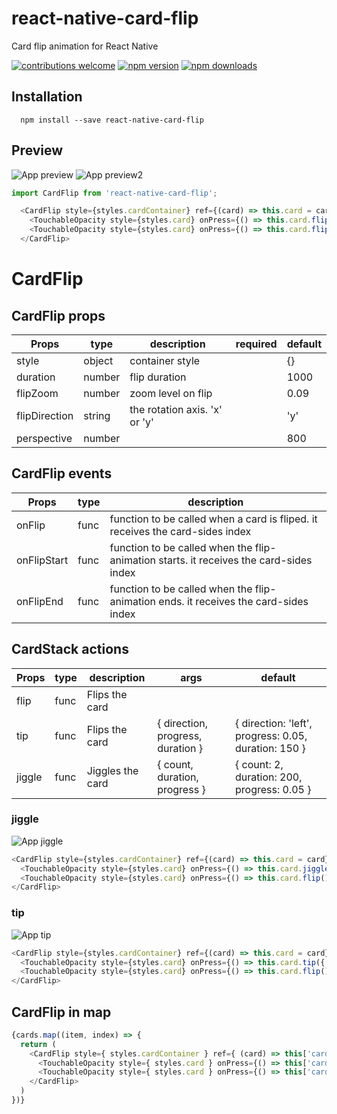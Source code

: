 # react-native-card-flip
Card flip animation for React Native

[![contributions welcome](https://img.shields.io/badge/contributions-welcome-brightgreen.svg?style=flat)](https://github.com/lhandel/react-native-card-flip/issues)
[![npm version](https://badge.fury.io/js/react-native-card-flip.svg)](https://badge.fury.io/js/react-native-card-flip)
[![npm downloads](https://img.shields.io/npm/dt/react-native-card-flip.svg)](https://badge.fury.io/js/react-native-card-flip)

## Installation

```
  npm install --save react-native-card-flip
```

## Preview
![App preview](/screenshots/animation.gif)
![App preview2](/screenshots/animation2.gif)

```javascript
import CardFlip from 'react-native-card-flip';
```

```javascript
  <CardFlip style={styles.cardContainer} ref={(card) => this.card = card} >
    <TouchableOpacity style={styles.card} onPress={() => this.card.flip()} ><Text>AB</Text></TouchableOpacity>
    <TouchableOpacity style={styles.card} onPress={() => this.card.flip()} ><Text>CD</Text></TouchableOpacity>
  </CardFlip>
```

# CardFlip


## CardFlip props
| Props               | type          | description                     | required      | default       |
| --------------------| ------------- | --------------------------------| ------------- | ------------- |
| style               | object        | container style                 |               | {}            |
| duration            | number        | flip duration                   |               | 1000          |
| flipZoom            | number        | zoom level on flip              |               | 0.09          |
| flipDirection       | string        | the rotation axis. 'x' or 'y'   |               | 'y'           |
| perspective         | number        |                                 |               | 800           |




## CardFlip events
| Props             | type          | description                 |
| ----------------- | ------------- | --------------------------- |
| onFlip            | func           | function to be called when a card is fliped. it receives the card-sides index   |
| onFlipStart       | func           | function to be called when the flip-animation starts. it receives the card-sides index   |
| onFlipEnd         | func           | function to be called when the flip-animation ends. it receives the card-sides index   |


## CardStack actions
| Props             | type          | description                 | args                              | default       |
| ----------------- | ------------- | --------------------------- | --------------------------------- | ------------- |
| flip              | func          | Flips the card              |                                   |               |
| tip               | func          | Flips the card              | { direction, progress, duration } | { direction: 'left', progress: 0.05, duration: 150 } |
| jiggle            | func          | Jiggles the card            | { count, duration, progress }     | { count: 2, duration: 200, progress: 0.05 }|


### jiggle
![App jiggle](/screenshots/jiggle.gif)
```javascript
<CardFlip style={styles.cardContainer} ref={(card) => this.card = card} >
  <TouchableOpacity style={styles.card} onPress={() => this.card.jiggle({ count: 2, duration: 100, progress: 0.05 })} ><Text>AB</Text></TouchableOpacity>
  <TouchableOpacity style={styles.card} onPress={() => this.card.flip()} ><Text>CD</Text></TouchableOpacity>
</CardFlip>
```

### tip
![App tip](/screenshots/tip.gif)
```javascript
<CardFlip style={styles.cardContainer} ref={(card) => this.card = card} >
  <TouchableOpacity style={styles.card} onPress={() => this.card.tip({ direction: 'right', duration: 150 })} ><Text>AB</Text></TouchableOpacity>
  <TouchableOpacity style={styles.card} onPress={() => this.card.flip()} ><Text>CD</Text></TouchableOpacity>
</CardFlip>
```

## CardFlip in map
```javascript
{cards.map((item, index) => {
  return (
    <CardFlip style={ styles.cardContainer } ref={ (card) => this['card' + index] = card } >
      <TouchableOpacity style={ styles.card } onPress={() => this['card' + index].flip()} ><Text>{item}</Text></TouchableOpacity>
      <TouchableOpacity style={ styles.card } onPress={() => this['card' + index].flip()} ><Text>{item}</Text></TouchableOpacity>
    </CardFlip>
  )
})}
```
